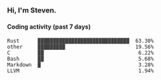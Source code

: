 ### Hi, I'm Steven.

#### Coding activity (past 7 days)
```
Rust      ▓▓▓▓▓▓▓▓▓▓▓▓▓▓▓▓▓▓▓▓▓▓▓▓▓▓▓▓▓▓  63.30%
other     ▓▓▓▓▓▓▓▓▓                       19.56%
C         ▓▓                               6.22%
Bash      ▓▓                               5.68%
Markdown  ▓                                3.28%
LLVM                                       1.94%
```
